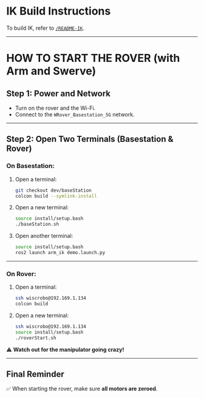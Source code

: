 # IK Build Instructions

To build IK, refer to [`/README-IK`](./README-IK).

---

# HOW TO START THE ROVER (with Arm and Swerve)

## Step 1: Power and Network

* Turn on the rover and the Wi-Fi.
* Connect to the `WRover_Basestation_5G` network.

---

## Step 2: Open Two Terminals (Basestation & Rover)

### On **Basestation**:

1. Open a terminal:

   ```bash
   git checkout dev/baseStation
   colcon build --symlink-install
   ```

2. Open a new terminal:

   ```bash
   source install/setup.bash
   ./baseStation.sh
   ```

3. Open another terminal:

   ```bash
   source install/setup.bash
   ros2 launch arm_ik demo.launch.py
   ```

---

### On **Rover**:

1. Open a terminal:

   ```bash
   ssh wiscrobo@192.169.1.134
   colcon build
   ```

2. Open a new terminal:

   ```bash
   ssh wiscrobo@192.169.1.134
   source install/setup.bash
   ./roverStart.sh
   ```

⚠️ **Watch out for the manipulator going crazy!**

---

## Final Reminder

✅ When starting the rover, make sure **all motors are zeroed**.
